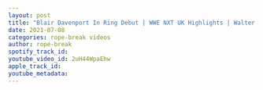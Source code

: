 ```yaml
---
layout: post
title: "Blair Davenport In Ring Debut | WWE NXT UK Highlights | Walter vs Dragunov REMATCH in 2 weeks"
date: 2021-07-08
categories: rope-break videos
author: rope-break
spotify_track_id: 
youtube_video_id: 2uH44WpaEhw
apple_track_id: 
youtube_metadata: 
---
```

